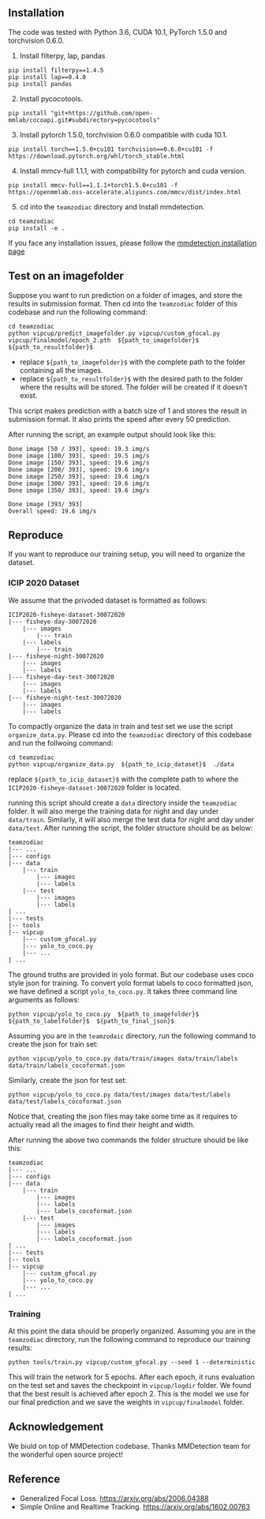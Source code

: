 ## Installation

The code was tested with Python 3.6, CUDA 10.1, PyTorch 1.5.0 and torchvision 0.6.0.

1. Install filterpy, lap, pandas
~~~
pip install filterpy==1.4.5
pip install lap==0.4.0
pip install pandas
~~~
2. Install pycocotools.
~~~
pip install "git+https://github.com/open-mmlab/cocoapi.git#subdirectory=pycocotools"
~~~
3. Install pytorch 1.5.0, torchvision 0.6.0 compatible with cuda 10.1.
~~~
pip install torch==1.5.0+cu101 torchvision==0.6.0+cu101 -f https://download.pytorch.org/whl/torch_stable.html
~~~
4. Install mmcv-full 1.1.1, with compatibility for pytorch and cuda version.
~~~
pip install mmcv-full==1.1.1+torch1.5.0+cu101 -f https://openmmlab.oss-accelerate.aliyuncs.com/mmcv/dist/index.html
~~~
5. cd into the `teamzodiac` directory and Install mmdetection.
~~~
cd teamzodiac
pip install -e .
~~~

If you face any installation issues, please follow the [mmdetection installation page](https://mmdetection.readthedocs.io/en/latest/install.html)


## Test on an imagefolder
Suppose you want to run prediction on a folder of images, and store the results in submission format. Then cd into the `teamzodiac` folder of this codebase and run the following command:
~~~
cd teamzodiac
python vipcup/predict_imagefolder.py vipcup/custom_gfocal.py vipcup/finalmodel/epoch_2.pth  ${path_to_imagefolder}$  ${path_to_resultfolder}$
~~~
- replace  `${path_to_imagefolder}$`  with the complete path to the folder containing all the images.
- replace  `${path_to_resultfolder}$`  with the desired path to the folder where the results will be stored. The folder will be created if it doesn't exist.

This script makes prediction with a batch size of 1 and stores the result in submission format. It also prints the speed after every 50 prediction. 

After running the script, an example output should look like this:
~~~
Done image [50 / 393], speed: 19.3 img/s
Done image [100/ 393], speed: 19.5 img/s
Done image [150/ 393], speed: 19.6 img/s
Done image [200/ 393], speed: 19.6 img/s
Done image [250/ 393], speed: 19.6 img/s
Done image [300/ 393], speed: 19.6 img/s
Done image [350/ 393], speed: 19.6 img/s

Done image [393/ 393]
Overall speed: 19.6 img/s
~~~

## Reproduce

If you want to reproduce our training setup, you will need to organize the dataset.

### ICIP 2020 Dataset
We assume that the privoded dataset is formatted as follows:
~~~
ICIP2020-fisheye-dataset-30072020
|--- fisheye-day-30072020
    |--- images
        |--- train
    |--- labels
        |--- train
|--- fisheye-night-30072020
    |--- images
    |--- labels
|--- fisheye-day-test-30072020
    |--- images
    |--- labels
|--- fisheye-night-test-30072020
    |--- images
    |--- labels
~~~
To compactly organize the data in train and test set we use the script `organize_data.py`. Please cd into the `teamzodiac` directory of this codebase and run the follwoing command:

~~~
cd teamzodiac
python vipcup/organize_data.py  ${path_to_icip_dataset}$  ./data
~~~
replace `${path_to_icip_dataset}$` with the complete path to where the `ICIP2020-fisheye-dataset-30072020` folder is located.

running this script should create a `data` directory inside the `teamzodiac` folder. It will also merge the training data for night and day under `data/train`. Similarly, it will also merge the test data for night and day under `data/test`. After running the script, the folder structure should be as below:
~~~
teamzodiac
|--- ...
|--- configs
|--- data
    |--- train
        |--- images
        |--- labels
    |--- test
        |--- images
        |--- labels
| ...
|--- tests
|-- tools
|-- vipcup
    |--- custom_gfocal.py
    |--- yolo_to_coco.py
    |--- ...
| ...
~~~

The ground truths are provided in yolo format. But our codebase uses coco style json for training. To convert yolo format labels to coco formatted json, we have defined a script `yolo_to_coco.py`. It takes three command line arguments as follows:
~~~
python vipcup/yolo_to_coco.py  ${path_to_imagefolder}$  ${path_to_labelfolder}$  ${path_to_final_json}$
~~~

Assuming you are in the `teamzodaic` directory, run the following command to create the json for train set:
~~~
python vipcup/yolo_to_coco.py data/train/images data/train/labels data/train/labels_cocoformat.json
~~~

Similarly, create the json for test set:
~~~
python vipcup/yolo_to_coco.py data/test/images data/test/labels data/test/labels_cocoformat.json
~~~
Notice that, creating the json files may take some time as it requires to actually read all the images to find their height and width.

After running the above two commands the folder structure should be like this:
~~~
teamzodiac
|--- ...
|--- configs
|--- data
    |--- train
        |--- images
        |--- labels
        |--- labels_cocoformat.json
    |--- test
        |--- images
        |--- labels
        |--- labels_cocoformat.json
| ...
|--- tests
|-- tools
|-- vipcup
    |--- custom_gfocal.py
    |--- yolo_to_coco.py
    |--- ...
| ...
~~~

### Training
At this point the data should be properly organized. Assuming you are in the `teamzodiac` directory, run the following command to reproduce our training results:
~~~
python tools/train.py vipcup/custom_gfocal.py --seed 1 --deterministic
~~~
This will train the network for 5 epochs. After each epoch, it runs evaluation on the test set and saves the checkpoint in `vipcup/logdir` folder. We found that the best result is achieved after epoch 2. This is the model we use for our final prediction and we save the weights in `vipcup/finalmodel` folder.

## Acknowledgement
We biuld on top of MMDetection codebase. Thanks MMDetection team for the wonderful open source project!

## Reference
- Generalized Focal Loss. https://arxiv.org/abs/2006.04388
- Simple Online and Realtime Tracking. https://arxiv.org/abs/1602.00763
